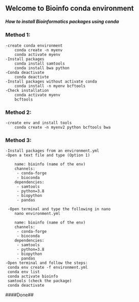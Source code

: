 ## Welcome to Bioinfo conda environment

##### How to install Bioinformatics packages using conda
### Method 1:
	-create conda environment
		conda create -n myenv
		conda activate myenv
	-Install packages
		conda install samtools
		conda install bwa python
	-Conda deactivate
		conda deactivte
	-Install packages without activate conda
		conda install -n myenv bcftools
	-Check installation
		conda activate myenv
		bcftools
### Method 2:
	-create env and install tools
		conda create -n myenv2 python bcftools bwa
### Method 3:
	-Install packages from an environment.yml
	-Open a text file and type (Option 1)
	
		name: bioinfo (name of the env)
		channels:
		 - conda-forge
		 - bioconda
		dependencies:
		 - samtools
		 - python=3.8
		 - biopython
		 - pandas
		 
	 -Open terminal and type the following in nano
	  	nano environment.yml
	  
	   	name: bioinfo (name of the env)
		channels:
		 - conda-forge
		 - bioconda
		dependencies:
		 - samtools
		 - python=3.8
		 - biopython
		 - pandas
	-Open terminal and follow the steps:
	 conda env create -f environment.yml
	 conda env list
	 conda activate bioinfo
	 samtools (check the package)
	 conda deactivate
####Done##

